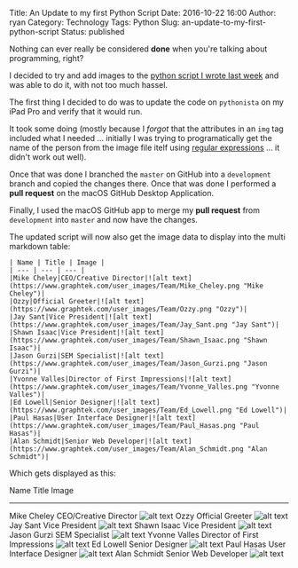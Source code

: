 Title: An Update to my first Python Script
Date: 2016-10-22 16:00
Author: ryan
Category: Technology
Tags: Python
Slug: an-update-to-my-first-python-script
Status: published

Nothing can ever really be considered **done** when you're talking about programming, right?

I decided to try and add images to the [python script I wrote last week](https://github.com/miloardot/python-files/commit/e603eb863dbba169938b63df3fa82263df942984) and was able to do it, with not too much hassel.

The first thing I decided to do was to update the code on `pythonista` on my iPad Pro and verify that it would run.

It took some doing (mostly because I *forgot* that the attributes in an `img` tag included what I needed ... initially I was trying to programatically get the name of the person from the image file itelf using [regular expressions](https://en.wikipedia.org/wiki/Regular_expression) ... it didn't work out well).

Once that was done I branched the `master` on GitHub into a `development` branch and copied the changes there. Once that was done I performed a **pull request** on the macOS GitHub Desktop Application.

Finally, I used the macOS GitHub app to merge my **pull request** from `development` into `master` and now have the changes.

The updated script will now also get the image data to display into the multi markdown table:

    | Name | Title | Image |
    | --- | --- | --- |
    |Mike Cheley|CEO/Creative Director|![alt text](https://www.graphtek.com/user_images/Team/Mike_Cheley.png "Mike Cheley")|
    |Ozzy|Official Greeter|![alt text](https://www.graphtek.com/user_images/Team/Ozzy.png "Ozzy")|
    |Jay Sant|Vice President|![alt text](https://www.graphtek.com/user_images/Team/Jay_Sant.png "Jay Sant")|
    |Shawn Isaac|Vice President|![alt text](https://www.graphtek.com/user_images/Team/Shawn_Isaac.png "Shawn Isaac")|
    |Jason Gurzi|SEM Specialist|![alt text](https://www.graphtek.com/user_images/Team/Jason_Gurzi.png "Jason Gurzi")|
    |Yvonne Valles|Director of First Impressions|![alt text](https://www.graphtek.com/user_images/Team/Yvonne_Valles.png "Yvonne Valles")|
    |Ed Lowell|Senior Designer|![alt text](https://www.graphtek.com/user_images/Team/Ed_Lowell.png "Ed Lowell")|
    |Paul Hasas|User Interface Designer|![alt text](https://www.graphtek.com/user_images/Team/Paul_Hasas.png "Paul Hasas")|
    |Alan Schmidt|Senior Web Developer|![alt text](https://www.graphtek.com/user_images/Team/Alan_Schmidt.png "Alan Schmidt")|

Which gets displayed as this:

  Name            Title                           Image
  --------------- ------------------------------- -----------------------------------------------------------------------------------------
  Mike Cheley     CEO/Creative Director           ![alt text](https://www.graphtek.com/user_images/Team/Mike_Cheley.png "Mike Cheley")
  Ozzy            Official Greeter                ![alt text](https://www.graphtek.com/user_images/Team/Ozzy.png "Ozzy")
  Jay Sant        Vice President                  ![alt text](https://www.graphtek.com/user_images/Team/Jay_Sant.png "Jay Sant")
  Shawn Isaac     Vice President                  ![alt text](https://www.graphtek.com/user_images/Team/Shawn_Isaac.png "Shawn Isaac")
  Jason Gurzi     SEM Specialist                  ![alt text](https://www.graphtek.com/user_images/Team/Jason_Gurzi.png "Jason Gurzi")
  Yvonne Valles   Director of First Impressions   ![alt text](https://www.graphtek.com/user_images/Team/Yvonne_Valles.png "Yvonne Valles")
  Ed Lowell       Senior Designer                 ![alt text](https://www.graphtek.com/user_images/Team/Ed_Lowell.png "Ed Lowell")
  Paul Hasas      User Interface Designer         ![alt text](https://www.graphtek.com/user_images/Team/Paul_Hasas.png "Paul Hasas")
  Alan Schmidt    Senior Web Developer            ![alt text](https://www.graphtek.com/user_images/Team/Alan_Schmidt.png "Alan Schmidt")
